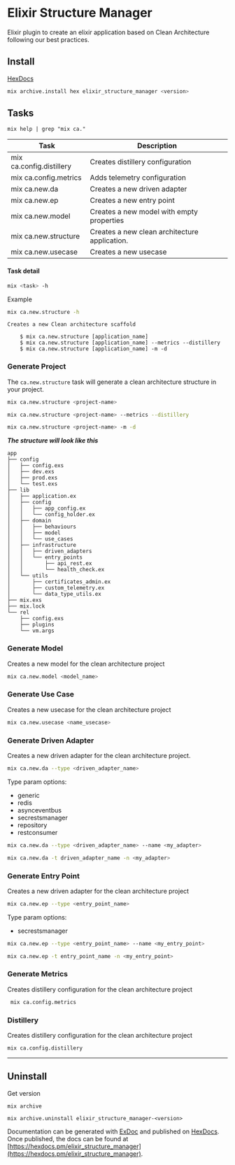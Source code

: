 # Elixir Structure Manager

Elixir plugin to create an elixir application based on Clean Architecture following our best practices.

## Install

[HexDocs](https://hex.pm/packages/elixir_structure_manager)

```bash
mix archive.install hex elixir_structure_manager <version>
```

## Tasks

```shell
mix help | grep "mix ca."
```

| Task                     | Description                                      |
| ------------------------ | -------------------------------------------------|
| mix ca.config.distillery | Creates distillery configuration                 |
| mix ca.config.metrics    | Adds telemetry configuration                     |
| mix ca.new.da            | Creates a new driven adapter                     |
| mix ca.new.ep            | Creates a new entry point                        |
| mix ca.new.model         | Creates a new model with empty properties        |
| mix ca.new.structure     | Creates a new clean architecture application.    |
| mix ca.new.usecase       | Creates a new usecase                            |

#### Task detail

```bash
mix <task> -h
```

Example

```bash
mix ca.new.structure -h
```

```
Creates a new Clean architecture scaffold

    $ mix ca.new.structure [application_name]
    $ mix ca.new.structure [application_name] --metrics --distillery
    $ mix ca.new.structure [application_name] -m -d
```

### Generate Project

The `ca.new.structure` task will generate a clean architecture structure in your project.

```bash
mix ca.new.structure <project-name>

mix ca.new.structure <project-name> --metrics --distillery

mix ca.new.structure <project-name> -m -d
```

**_The structure will look like this_**

```
app
├── config
│   ├── config.exs
│   ├── dev.exs
│   ├── prod.exs
│   └── test.exs
├── lib
│   ├── application.ex
│   ├── config
│   │   ├── app_config.ex
│   │   └── config_holder.ex
│   ├── domain
│   │   ├── behaviours
│   │   ├── model
│   │   └── use_cases
│   ├── infrastructure
│   │   ├── driven_adapters
│   │   └── entry_points
│   │       ├── api_rest.ex
│   │       └── health_check.ex
│   └── utils
│       ├── certificates_admin.ex
│       ├── custom_telemetry.ex
│       └── data_type_utils.ex
├── mix.exs
├── mix.lock
└── rel
    ├── config.exs
    ├── plugins
    └── vm.args
```

### Generate Model

Creates a new model for the clean architecture project

```bash
mix ca.new.model <model_name>
```

### Generate Use Case

Creates a new usecase for the clean architecture project

```bash
mix ca.new.usecase <name_usecase>
```

### Generate Driven Adapter

Creates a new driven adapter for the clean architecture project.

```bash
mix ca.new.da --type <driven_adapter_name>
```

Type param options:

- generic
- redis
- asynceventbus
- secrestsmanager
- repository
- restconsumer


```bash
mix ca.new.da --type <driven_adapter_name> --name <my_adapter>

mix ca.new.da -t driven_adapter_name -n <my_adapter>
```

### Generate Entry Point

Creates a new driven adapter for the clean architecture project 

```bash
mix ca.new.ep --type <entry_point_name>
```

Type param options:

- secrestsmanager

```bash
mix ca.new.ep --type <entry_point_name> --name <my_entry_point>

mix ca.new.ep -t entry_point_name -n <my_entry_point>
```

### Generate Metrics

Creates distillery configuration for the clean architecture project

```bash
 mix ca.config.metrics
```

### Distillery

Creates distillery configuration for the clean architecture project

```bash
mix ca.config.distillery
```

---

## Uninstall

Get version

```shell
mix archive
```

```shell
mix archive.uninstall elixir_structure_manager-<version>
```


Documentation can be generated with [ExDoc](https://github.com/elixir-lang/ex_doc)
and published on [HexDocs](https://hexdocs.pm). Once published, the docs can
be found at [https://hexdocs.pm/elixir_structure_manager](https://hexdocs.pm/elixir_structure_manager).


